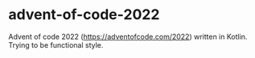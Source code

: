 # advent-of-code-2022

Advent of code 2022 (https://adventofcode.com/2022) written in Kotlin. Trying to be functional style.
